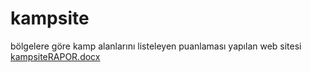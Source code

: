 # kampsite
bölgelere göre kamp alanlarını listeleyen puanlaması yapılan web sitesi
[kampsiteRAPOR.docx](https://github.com/nesli10/kampsite/files/8647058/kampsiteRAPOR.docx)
